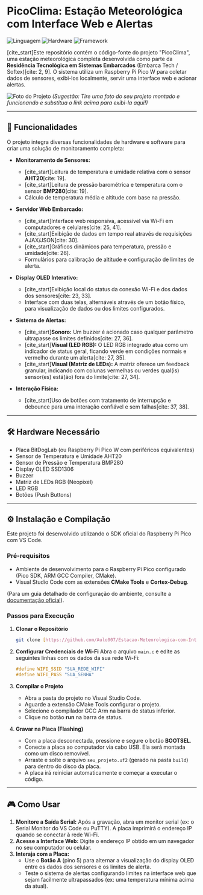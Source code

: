 # PicoClima: Estação Meteorológica com Interface Web e Alertas

![Linguagem](https://img.shields.io/badge/Linguagem-C/C++-blue.svg)
![Hardware](https://img.shields.io/badge/Hardware-Raspberry%20Pi%20Pico%20W-purple.svg)
![Framework](https://img.shields.io/badge/SDK-Pico%20SDK-red.svg)

[cite_start]Este repositório contém o código-fonte do projeto "PicoClima", uma estação meteorológica completa desenvolvida como parte da **Residência Tecnológica em Sistemas Embarcados** (Embarca Tech / Softex)[cite: 2, 9]. O sistema utiliza um Raspberry Pi Pico W para coletar dados de sensores, exibi-los localmente, servir uma interface web e acionar alertas.

![Foto do Projeto](https://user-images.githubusercontent.com/SEU_USUARIO/SEU_REPO/SUA_IMAGEM.jpg)
*(Sugestão: Tire uma foto do seu projeto montado e funcionando e substitua o link acima para exibi-la aqui!)*

---

## 🚀 Funcionalidades

O projeto integra diversas funcionalidades de hardware e software para criar uma solução de monitoramento completa:

* **Monitoramento de Sensores:**
    * [cite_start]Leitura de temperatura e umidade relativa com o sensor **AHT20**[cite: 19].
    * [cite_start]Leitura de pressão barométrica e temperatura com o sensor **BMP280**[cite: 19].
    * Cálculo de temperatura média e altitude com base na pressão.

* **Servidor Web Embarcado:**
    * [cite_start]Interface web responsiva, acessível via Wi-Fi em computadores e celulares[cite: 25, 41].
    * [cite_start]Exibição de dados em tempo real através de requisições AJAX/JSON[cite: 30].
    * [cite_start]Gráficos dinâmicos para temperatura, pressão e umidade[cite: 26].
    * Formulários para calibração de altitude e configuração de limites de alerta.

* **Display OLED Interativo:**
    * [cite_start]Exibição local do status da conexão Wi-Fi e dos dados dos sensores[cite: 23, 33].
    * Interface com duas telas, alternáveis através de um botão físico, para visualização de dados ou dos limites configurados.

* **Sistema de Alertas:**
    * [cite_start]**Sonoro:** Um buzzer é acionado caso qualquer parâmetro ultrapasse os limites definidos[cite: 27, 36].
    * [cite_start]**Visual (LED RGB):** O LED RGB integrado atua como um indicador de status geral, ficando verde em condições normais e vermelho durante um alerta[cite: 27, 35].
    * [cite_start]**Visual (Matriz de LEDs):** A matriz oferece um feedback granular, indicando com colunas vermelhas ou verdes qual(is) sensor(es) está(ão) fora do limite[cite: 27, 34].

* **Interação Física:**
    * [cite_start]Uso de botões com tratamento de interrupção e debounce para uma interação confiável e sem falhas[cite: 37, 38].

---

## 🛠️ Hardware Necessário

* Placa BitDogLab (ou Raspberry Pi Pico W com periféricos equivalentes)
* Sensor de Temperatura e Umidade AHT20
* Sensor de Pressão e Temperatura BMP280
* Display OLED SSD1306
* Buzzer
* Matriz de LEDs RGB (Neopixel)
* LED RGB
* Botões (Push Buttons)

---

## ⚙️ Instalação e Compilação

Este projeto foi desenvolvido utilizando o SDK oficial do Raspberry Pi Pico com VS Code.

### Pré-requisitos

* Ambiente de desenvolvimento para o Raspberry Pi Pico configurado (Pico SDK, ARM GCC Compiler, CMake).
* Visual Studio Code com as extensões **CMake Tools** e **Cortex-Debug**.

(Para um guia detalhado de configuração do ambiente, consulte a [documentação oficial](https://github.com/raspberrypi/pico-setup-windows)).

### Passos para Execução

1.  **Clonar o Repositório**
    ```bash
    git clone [https://github.com/Aulo007/Estacao-Meteorologica-com-Interface-Web.git](https://github.com/Aulo007/Estacao-Meteorologica-com-Interface-Web.git)
    ```

2.  **Configurar Credenciais de Wi-Fi**
    Abra o arquivo `main.c` e edite as seguintes linhas com os dados da sua rede Wi-Fi:
    ```c
    #define WIFI_SSID "SUA_REDE_WIFI"
    #define WIFI_PASS "SUA_SENHA"
    ```

3.  **Compilar o Projeto**
    * Abra a pasta do projeto no Visual Studio Code.
    * Aguarde a extensão CMake Tools configurar o projeto.
    * Selecione o compilador GCC Arm na barra de status inferior.
    * Clique no botão **run**  na barra de status.

4.  **Gravar na Placa (Flashing)**
    * Com a placa desconectada, pressione e segure o botão **BOOTSEL**.
    * Conecte a placa ao computador via cabo USB. Ela será montada como um disco removível.
    * Arraste e solte o arquivo `seu_projeto.uf2` (gerado na pasta `build`) para dentro do disco da placa.
    * A placa irá reiniciar automaticamente e começar a executar o código.

---

## 🎮 Como Usar

1.  **Monitore a Saída Serial:** Após a gravação, abra um monitor serial (ex: o Serial Monitor do VS Code ou PuTTY). A placa imprimirá o endereço IP quando se conectar à rede Wi-Fi.
2.  **Acesse a Interface Web:** Digite o endereço IP obtido em um navegador no seu computador ou celular.
3.  **Interaja com a Placa:**
    * Use o **Botão A** (pino 5) para alternar a visualização do display OLED entre os dados dos sensores e os limites de alerta.
    * Teste o sistema de alertas configurando limites na interface web que sejam facilmente ultrapassados (ex: uma temperatura mínima acima da atual).
